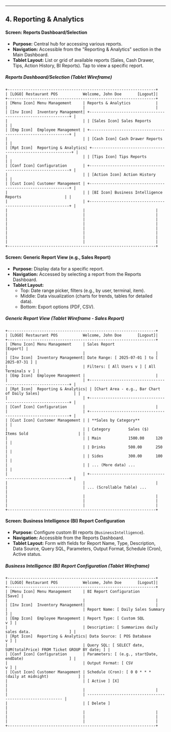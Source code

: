 ---

## 4. Reporting & Analytics

#### Screen: Reports Dashboard/Selection
*   **Purpose:** Central hub for accessing various reports.
*   **Navigation:** Accessible from the "Reporting & Analytics" section in the Main Dashboard.
*   **Tablet Layout:** List or grid of available reports (Sales, Cash Drawer, Tips, Action History, BI Reports). Tap to view a specific report.

##### Reports Dashboard/Selection (Tablet Wireframe)
```
+-----------------------------------------------------------------+
| [LOGO] Restaurant POS           Welcome, John Doe       [Logout]|
+-----------------------------------------------------------------+
| [Menu Icon] Menu Management     | Reports & Analytics           |
|                                 |                               |
| [Inv Icon]  Inventory Management| +-------------------------------------------------------------+ |
|                                 | | [Sales Icon] Sales Reports                                | |
| [Emp Icon]  Employee Management | +-------------------------------------------------------------+ |
|                                 | | [Cash Icon] Cash Drawer Reports                           | |
| [Rpt Icon]  Reporting & Analytics| +-------------------------------------------------------------+ |
|                                 | | [Tips Icon] Tips Reports                                  | |
| [Conf Icon] Configuration       | +-------------------------------------------------------------+ |
|                                 | | [Action Icon] Action History                                | |
| [Cust Icon] Customer Management | +-------------------------------------------------------------+ |
|                                 | | [BI Icon] Business Intelligence Reports                   | |
|                                 | +-------------------------------------------------------------+ |
|                                 |                               |
|                                 |                               |
|                                 |                               |
|                                 |                               |
|                                 |                               |
|                                 |                               |
|                                 |                               |
|                                 |                               |
+-----------------------------------------------------------------+
```

#### Screen: Generic Report View (e.g., Sales Report)
*   **Purpose:** Display data for a specific report.
*   **Navigation:** Accessed by selecting a report from the Reports Dashboard.
*   **Tablet Layout:**
    *   Top: Date range picker, filters (e.g., by user, terminal, item).
    *   Middle: Data visualization (charts for trends, tables for detailed data).
    *   Bottom: Export options (PDF, CSV).

##### Generic Report View (Tablet Wireframe - Sales Report)
```
+-----------------------------------------------------------------+
| [LOGO] Restaurant POS           Welcome, John Doe       [Logout]|
+-----------------------------------------------------------------+
| [Menu Icon] Menu Management     | Sales Report                  [Export] |
|                                 |                               |
| [Inv Icon]  Inventory Management| Date Range: [ 2025-07-01 ] to [ 2025-07-31 ] |
|                                 | Filters: [ All Users v ] [ All Terminals v ] |
| [Emp Icon]  Employee Management |                               |
|                                 | +-------------------------------------------------------------+ |
| [Rpt Icon]  Reporting & Analytics| | [Chart Area - e.g., Bar Chart of Daily Sales]               | |
|                                 | +-------------------------------------------------------------+ |
| [Conf Icon] Configuration       |                               |
|                                 | +-------------------------------------------------------------+ |
| [Cust Icon] Customer Management | | **Sales by Category**                                       | |
|                                 | | Category        Sales ($)   Items Sold                      | |
|                                 | | Main            1500.00     120                             | |
|                                 | | Drinks          500.00      250                             | |
|                                 | | Sides           300.00      100                             | |
|                                 | | ... (More data) ...                                         | |
|                                 | +-------------------------------------------------------------+ |
|                                 |                               |
|                                 | ... (Scrollable Table) ...                                      |
|                                 |                               |
|                                 |                               |
|                                 |                               |
+-----------------------------------------------------------------+
```

#### Screen: Business Intelligence (BI) Report Configuration
*   **Purpose:** Configure custom BI reports (`BusinessIntelligence`).
*   **Navigation:** Accessible from the Reports Dashboard.
*   **Tablet Layout:** Form with fields for Report Name, Type, Description, Data Source, Query SQL, Parameters, Output Format, Schedule (Cron), Active status.

##### Business Intelligence (BI) Report Configuration (Tablet Wireframe)
```
+-----------------------------------------------------------------+
| [LOGO] Restaurant POS           Welcome, John Doe       [Logout]|
+-----------------------------------------------------------------+
| [Menu Icon] Menu Management     | BI Report Configuration       [Save] |
|                                 |                               |
| [Inv Icon]  Inventory Management|                               |
|                                 | Report Name: [ Daily Sales Summary                            ] |
| [Emp Icon]  Employee Management | Report Type: [ Custom SQL                                   v ] |
|                                 | Description: [ Summarizes daily sales data.                 ] |
| [Rpt Icon]  Reporting & Analytics| Data Source: [ POS Database                                  v ] |
|                                 | Query SQL: [ SELECT date, SUM(totalPrice) FROM Ticket GROUP BY date; ] |
| [Conf Icon] Configuration       | Parameters: [ (e.g., startDate, endDate)                    ] |
|                                 | Output Format: [ CSV                                         v ] |
| [Cust Icon] Customer Management | Schedule (Cron): [ 0 0 * * * (daily at midnight)             ] |
|                                 | [ Active ] [X]                                                  |
|                                 |                               |
|                                 | ----------------------------------------------------------- |
|                                 | [ Delete ]                                                  |
|                                 |                               |
|                                 |                               |
|                                 |                               |
+-----------------------------------------------------------------+
```